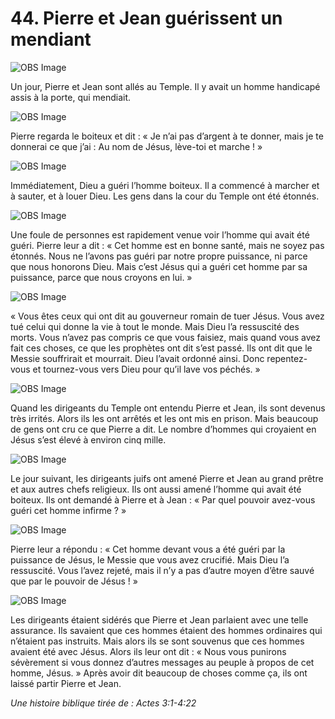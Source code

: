 # 44. Pierre et Jean guérissent un mendiant

![OBS Image](https://cdn.door43.org/obs/jpg/360px/obs-en-44-01.jpg)

Un jour, Pierre et Jean sont allés au Temple. Il y avait un homme handicapé assis à la porte, qui mendiait.

![OBS Image](https://cdn.door43.org/obs/jpg/360px/obs-en-44-02.jpg)

Pierre regarda le boiteux et dit : « Je n’ai pas d’argent à te donner, mais je te donnerai ce que j’ai : Au nom de Jésus, lève-toi et marche ! »

![OBS Image](https://cdn.door43.org/obs/jpg/360px/obs-en-44-03.jpg)

Immédiatement, Dieu a guéri l’homme boiteux. Il a commencé à marcher et à sauter, et à louer Dieu. Les gens dans la cour du Temple ont été étonnés.

![OBS Image](https://cdn.door43.org/obs/jpg/360px/obs-en-44-04.jpg)

Une foule de personnes est rapidement venue voir l’homme qui avait été guéri. Pierre leur a dit : « Cet homme est en bonne santé, mais ne soyez pas étonnés. Nous ne l’avons pas guéri par notre propre puissance, ni parce que nous honorons Dieu. Mais c’est Jésus qui a guéri cet homme par sa puissance, parce que nous croyons en lui. »

![OBS Image](https://cdn.door43.org/obs/jpg/360px/obs-en-44-05.jpg)

« Vous êtes ceux qui ont dit au gouverneur romain de tuer Jésus. Vous avez tué celui qui donne la vie à tout le monde. Mais Dieu l’a ressuscité des morts. Vous n’avez pas compris ce que vous faisiez, mais quand vous avez fait ces choses, ce que les prophètes ont dit s’est passé. Ils ont dit que le Messie souffrirait et mourrait. Dieu l’avait ordonné ainsi. Donc repentez-vous et tournez-vous vers Dieu pour qu’il lave vos péchés. »

![OBS Image](https://cdn.door43.org/obs/jpg/360px/obs-en-44-06.jpg)

Quand les dirigeants du Temple ont entendu Pierre et Jean, ils sont devenus très irrités. Alors ils les ont arrêtés et les ont mis en prison. Mais beaucoup de gens ont cru ce que Pierre a dit. Le nombre d’hommes qui croyaient en Jésus s’est élevé à environ cinq mille.

![OBS Image](https://cdn.door43.org/obs/jpg/360px/obs-en-44-07.jpg)

Le jour suivant, les dirigeants juifs ont amené Pierre et Jean au grand prêtre et aux autres chefs religieux. Ils ont aussi amené l’homme qui avait été boiteux. Ils ont demandé à Pierre et à Jean : « Par quel pouvoir avez-vous guéri cet homme infirme ? »

![OBS Image](https://cdn.door43.org/obs/jpg/360px/obs-en-44-08.jpg)

Pierre leur a répondu : « Cet homme devant vous a été guéri par la puissance de Jésus, le Messie que vous avez crucifié. Mais Dieu l’a ressuscité. Vous l’avez rejeté, mais il n’y a pas d’autre moyen d’être sauvé que par le pouvoir de Jésus ! »

![OBS Image](https://cdn.door43.org/obs/jpg/360px/obs-en-44-09.jpg)

Les dirigeants étaient sidérés que Pierre et Jean parlaient avec une telle assurance. Ils savaient que ces hommes étaient des hommes ordinaires qui n’étaient pas instruits. Mais alors ils se sont souvenus que ces hommes avaient été avec Jésus. Alors ils leur ont dit : « Nous vous punirons sévèrement si vous donnez d’autres messages au peuple à propos de cet homme, Jésus. » Après avoir dit beaucoup de choses comme ça, ils ont laissé partir Pierre et Jean.

_Une histoire biblique tirée de : Actes 3:1-4:22_